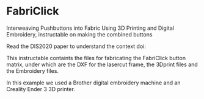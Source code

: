 # FabriClick
Interweaving Pushbuttons into Fabric Using 3D Printing and Digital Embroidery, instructable on making the combined buttons

Read the DIS2020 paper to understand the context doi: 

This instructable containts the files for fabricating the FabriClick button matrix, under which are the DXF for the lasercut frame, the 3Dprint files and the Embroidery files. 

In this example we used a Brother digital embroidery machine and an Creality Ender 3 3D printer. 
